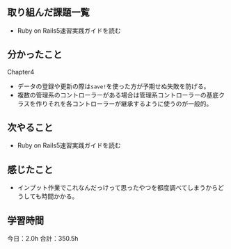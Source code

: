 ## 取り組んだ課題一覧
*  Ruby on Rails5速習実践ガイドを読む
## 分かったこと
Chapter4
* データの登録や更新の際は```save!```を使った方が予期せぬ失敗を防げる。
* 複数の管理系のコントローラーがある場合は管理系コントローラーの基底クラスを作りそれを各コントローラーが継承するように使うのが一般的。
  
    
    

## 次やること
*  Ruby on Rails5速習実践ガイドを読む
## 感じたこと
*  インプット作業でこれなんだっけって思ったやつを都度調べてしまうからどうしても時間かかる。
 
## 学習時間
今日：2.0h
合計：350.5h
